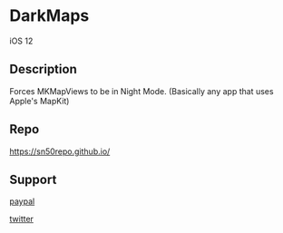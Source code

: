 # DarkMaps
iOS 12

## Description
Forces MKMapViews to be in Night Mode. (Basically any app that uses Apple's MapKit)

## Repo
https://sn50repo.github.io/

## Support
[paypal](https://www.paypal.com/cgi-bin/webscr?cmd=_donations&business=TBB3GGAEF9GJA&currency_code=USD&source=url)

[twitter](https://twitter.com/lilboipham)